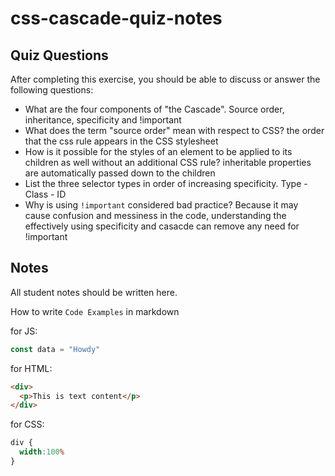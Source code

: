 # css-cascade-quiz-notes

## Quiz Questions

After completing this exercise, you should be able to discuss or answer the following questions:

- What are the four components of "the Cascade".
Source order, inheritance, specificity and !important
- What does the term "source order" mean with respect to CSS?
the order that the css rule appears in the CSS stylesheet
- How is it possible for the styles of an element to be applied to its children as well without an additional CSS rule?
inheritable properties are automatically passed down to the children
- List the three selector types in order of increasing specificity.
Type - Class - ID
- Why is using `!important` considered bad practice?
Because it may cause confusion and messiness in the code, understanding the effectively using specificity and casacde can remove any need for !important

## Notes

All student notes should be written here.


How to write `Code Examples` in markdown

for JS:
```javascript
const data = "Howdy"
```

for HTML:
```html
<div>
  <p>This is text content</p>
</div>
```

for CSS:
```css
div {
  width:100%
}
```
